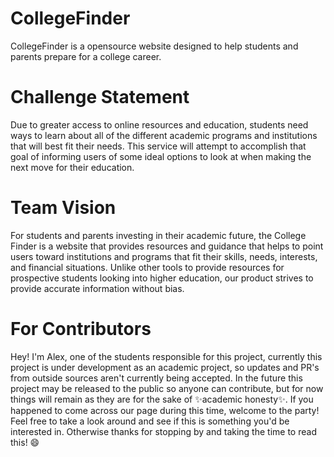 # CollegeFinder
  CollegeFinder is a opensource website designed to help students and parents prepare for a college career.
  
# Challenge Statement
  Due to greater access to online resources and education, students need ways to learn about all of the different academic programs and institutions that will best fit their needs. This service will attempt to accomplish that goal of informing users of some ideal options to look at when making the next move for their education. 

# Team Vision
  For students and parents investing in their academic future, the College Finder is a website that provides resources and guidance that helps to point users toward institutions and programs that fit their skills, needs, interests, and financial situations. Unlike other tools to provide resources for prospective students looking into higher education, our product strives to provide accurate information without bias. 
  
# For Contributors
  Hey! I'm Alex, one of the students responsible for this project, currently this project is under development as an academic project, so updates and PR's from outside sources aren't currently being accepted. In the future this project may be released to the public so anyone can contribute, but for now things will remain as they are for the sake of ✨academic honesty✨. If you happened to come across our page during this time, welcome to the party! Feel free to take a look around and see if this is something you'd be interested in. Otherwise thanks for stopping by and taking the time to read this! 😄
